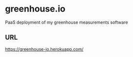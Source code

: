 # greenhouse.io
PaaS deployment of my greenhouse measurements software

## URL
https://greenhouse-io.herokuapp.com/
